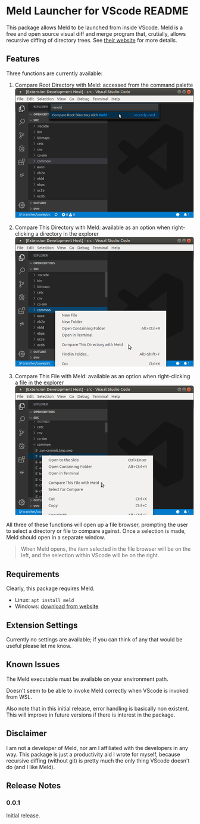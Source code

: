 # Meld Launcher for VScode README

This package allows Meld to be launched from inside VScode.
Meld is a free and open source visual diff and merge program that, crutially, allows recursive diffing of directory trees.
See [their website](https://meldmerge.org) for more details.

## Features

Three functions are currently available:

1. Compare Root Directory with Meld: accessed from the command palette
![Feature 1](images/MeldLauncher1.png)

2. Compare This Directory with Meld: available as an option when right-clicking a directory in the explorer
![Feature 2](images/MeldLauncher2.png)

3. Compare This File with Meld: available as an option when right-clicking a file in the explorer
![Feature 3](images/MeldLauncher3.png)

All three of these functions will open up a file browser, prompting the user to select a directory or file to compare against. 
Once a selection is made, Meld should open in a separate window.

> When Meld opens, the item selected in the file browser will be on the left, and the selection within VScode will be on the right.

## Requirements

Clearly, this package requires Meld.

* Linux: `apt install meld`
* Windows: [download from website](https://meldmerge.org/)

## Extension Settings

Currently no settings are available; if you can think of any that would be useful please let me know.

## Known Issues

The Meld executable must be available on your environment path.

Doesn't seem to be able to invoke Meld correctly when VScode is invoked from WSL.

Also note that in this initial release, error handling is basically non existent.
This will improve in future versions if there is interest in the package.

## Disclaimer

I am not a developer of Meld, nor am I affiliated with the developers in any way.
This package is just a productivity aid I wrote for myself, because recursive diffing (without git) is pretty much the only thing VScode doesn't do (and I like Meld).

## Release Notes

### 0.0.1

Initial release.
